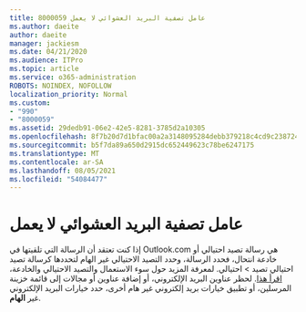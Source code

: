 ```yaml
---
title: 8000059 عامل تصفية البريد العشوائي لا يعمل
ms.author: daeite
author: daeite
manager: jackiesm
ms.date: 04/21/2020
ms.audience: ITPro
ms.topic: article
ms.service: o365-administration
ROBOTS: NOINDEX, NOFOLLOW
localization_priority: Normal
ms.custom:
- "990"
- "8000059"
ms.assetid: 29dedb91-06e2-42e5-8281-3785d2a10305
ms.openlocfilehash: 8f7b20d7d1bfac00a2a3148095284debb379218c4cd9c2387249df994fbb08b6
ms.sourcegitcommit: b5f7da89a650d2915dc652449623c78be6247175
ms.translationtype: MT
ms.contentlocale: ar-SA
ms.lasthandoff: 08/05/2021
ms.locfileid: "54084477"
---
```

# <a name="spam-filter-not-working"></a>عامل تصفية البريد العشوائي لا يعمل

إذا كنت تعتقد أن الرسالة التي تلقيتها في Outlook.com هي رسالة تصيد احتيالي أو  خادعة انتحال، فحدد الرسالة، وحدد التصيد الاحتيالي غير الهام لتحددها كرسالة تصيد احتيالي تصيد \>  احتيالي. لمعرفة المزيد حول سوء الاستعمال والتصيد الاحتيالي والخادعة، [اقرأ هذا](https://support.office.com/article/0d882ea5-eedc-4bed-aebc-079ffa1105a3?wt.mc_id=Office_Outlook_com_Alchemy). لحظر عناوين البريد الإلكتروني، أو إضافة عناوين أو مجالات إلى قائمة خزينة المرسلين، أو تطبيق خيارات بريد إلكتروني غير هام أخرى، حدد خيارات البريد الإلكتروني غير **الهام**.
  